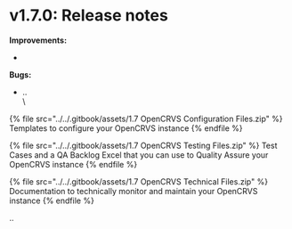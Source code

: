 # v1.7.0: Release notes

**Improvements:**

*

**Bugs:**

* ..\
  \


{% file src="../../.gitbook/assets/1.7 OpenCRVS Configuration Files.zip" %}
Templates to configure your OpenCRVS instance
{% endfile %}

{% file src="../../.gitbook/assets/1.7 OpenCRVS Testing Files.zip" %}
Test Cases and a QA Backlog Excel that you can use to Quality Assure your OpenCRVS instance
{% endfile %}

{% file src="../../.gitbook/assets/1.7 OpenCRVS Technical Files.zip" %}
Documentation to technically monitor and maintain your OpenCRVS instance
{% endfile %}



..
